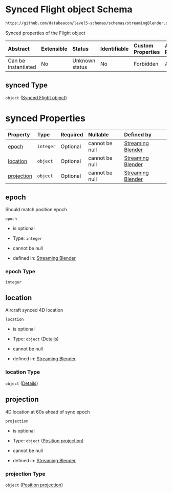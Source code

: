 # Synced Flight object Schema

```txt
https://github.com/databeacon/level5-schemas/schemas/streamingBlender.schema.json#/properties/flights/properties/synced
```

Synced properties of the Flight object

| Abstract            | Extensible | Status         | Identifiable | Custom Properties | Additional Properties | Access Restrictions | Defined In                                                                                      |
| :------------------ | :--------- | :------------- | :----------- | :---------------- | :-------------------- | :------------------ | :---------------------------------------------------------------------------------------------- |
| Can be instantiated | No         | Unknown status | No           | Forbidden         | Allowed               | none                | [streamingBlender.schema.json\*](../../out/streamingBlender.schema.json "open original schema") |

## synced Type

`object` ([Synced Flight object](streamingblender-properties-flight-object-properties-synced-flight-object.md))

# synced Properties

| Property                  | Type      | Required | Nullable       | Defined by                                                                                                                                                                                                                                                                       |
| :------------------------ | :-------- | :------- | :------------- | :------------------------------------------------------------------------------------------------------------------------------------------------------------------------------------------------------------------------------------------------------------------------------- |
| [epoch](#epoch)           | `integer` | Optional | cannot be null | [Streaming Blender](streamingblender-properties-flight-object-properties-synced-flight-object-properties-epoch.md "https://github.com/databeacon/level5-schemas/schemas/streamingBlender.schema.json#/properties/flights/properties/synced/properties/epoch")                    |
| [location](#location)     | `object`  | Optional | cannot be null | [Streaming Blender](streamingblender-properties-flight-object-properties-synced-flight-object-properties-location.md "https://github.com/databeacon/level5-schemas/schemas/streamingBlender.schema.json#/properties/flights/properties/synced/properties/location")              |
| [projection](#projection) | `object`  | Optional | cannot be null | [Streaming Blender](streamingblender-properties-flight-object-properties-synced-flight-object-properties-position-projection.md "https://github.com/databeacon/level5-schemas/schemas/streamingBlender.schema.json#/properties/flights/properties/synced/properties/projection") |

## epoch

Should match position epoch

`epoch`

*   is optional

*   Type: `integer`

*   cannot be null

*   defined in: [Streaming Blender](streamingblender-properties-flight-object-properties-synced-flight-object-properties-epoch.md "https://github.com/databeacon/level5-schemas/schemas/streamingBlender.schema.json#/properties/flights/properties/synced/properties/epoch")

### epoch Type

`integer`

## location

Aircraft synced 4D location

`location`

*   is optional

*   Type: `object` ([Details](streamingblender-properties-flight-object-properties-synced-flight-object-properties-location.md))

*   cannot be null

*   defined in: [Streaming Blender](streamingblender-properties-flight-object-properties-synced-flight-object-properties-location.md "https://github.com/databeacon/level5-schemas/schemas/streamingBlender.schema.json#/properties/flights/properties/synced/properties/location")

### location Type

`object` ([Details](streamingblender-properties-flight-object-properties-synced-flight-object-properties-location.md))

## projection

4D location at 60s ahead of sync epoch

`projection`

*   is optional

*   Type: `object` ([Position projection](streamingblender-properties-flight-object-properties-synced-flight-object-properties-position-projection.md))

*   cannot be null

*   defined in: [Streaming Blender](streamingblender-properties-flight-object-properties-synced-flight-object-properties-position-projection.md "https://github.com/databeacon/level5-schemas/schemas/streamingBlender.schema.json#/properties/flights/properties/synced/properties/projection")

### projection Type

`object` ([Position projection](streamingblender-properties-flight-object-properties-synced-flight-object-properties-position-projection.md))
